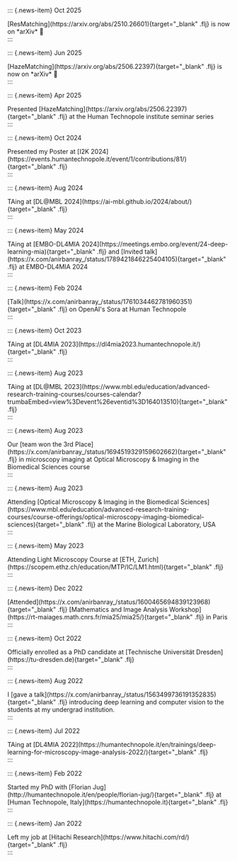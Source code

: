 ::: {.news-item}
<span class="news-date">Oct 2025</span>
<div class="news-content">[ResMatching](https://arxiv.org/abs/2510.26601){target="_blank" .flj} is now on *arXiv* 🎉</div>
:::

::: {.news-item}
<span class="news-date">Jun 2025</span>
<div class="news-content">[HazeMatching](https://arxiv.org/abs/2506.22397){target="_blank" .flj} is now on *arXiv* 🎉</div>
:::

::: {.news-item}
<span class="news-date">Apr 2025</span>
<div class="news-content">Presented [HazeMatching](https://arxiv.org/abs/2506.22397){target="_blank" .flj} at the Human Technopole institute seminar series</div>
:::

::: {.news-item}
<span class="news-date">Oct 2024</span>
<div class="news-content">Presented my Poster at [I2K 2024](https://events.humantechnopole.it/event/1/contributions/81/){target="_blank" .flj}</div>
:::

::: {.news-item}
<span class="news-date">Aug 2024</span>
<div class="news-content">TAing at [DL@MBL 2024](https://ai-mbl.github.io/2024/about/){target="_blank" .flj}</div>
:::

::: {.news-item}
<span class="news-date">May 2024</span>
<div class="news-content">TAing at [EMBO-DL4MIA 2024](https://meetings.embo.org/event/24-deep-learning-mia){target="_blank" .flj} and [Invited talk](https://x.com/anirbanray_/status/1789421846225404105){target="_blank" .flj} at EMBO-DL4MIA 2024</div>
:::

::: {.news-item}
<span class="news-date">Feb 2024</span>
<div class="news-content">[Talk](https://x.com/anirbanray_/status/1761034462781960351){target="_blank" .flj} on OpenAI's Sora at Human Technopole</div>
:::

::: {.news-item}
<span class="news-date">Oct 2023</span>
<div class="news-content">TAing at [DL4MIA 2023](https://dl4mia2023.humantechnopole.it/){target="_blank" .flj}</div>
:::

::: {.news-item}
<span class="news-date">Aug 2023</span>
<div class="news-content">TAing at [DL@MBL 2023](https://www.mbl.edu/education/advanced-research-training-courses/courses-calendar?trumbaEmbed=view%3Devent%26eventid%3D164013510){target="_blank" .flj}</div>
:::

::: {.news-item}
<span class="news-date">Aug 2023</span>
<div class="news-content">Our [team won the 3rd Place](https://x.com/anirbanray_/status/1694519329159602662){target="_blank" .flj} in microscopy imaging at Optical Microscopy & Imaging in the Biomedical Sciences course</div>
:::

::: {.news-item}
<span class="news-date">Aug 2023</span>
<div class="news-content">Attending [Optical Microscopy & Imaging in the Biomedical Sciences](https://www.mbl.edu/education/advanced-research-training-courses/course-offerings/optical-microscopy-imaging-biomedical-sciences){target="_blank" .flj} at the Marine Biological Laboratory, USA</div>
:::

::: {.news-item}
<span class="news-date">May 2023</span>
<div class="news-content">Attending Light Microscopy Course at [ETH, Zurich](https://scopem.ethz.ch/education/MTP/IC/LM1.html){target="_blank" .flj}</div>
:::

::: {.news-item}
<span class="news-date">Dec 2022</span>
<div class="news-content">[Attended](https://x.com/anirbanray_/status/1600465694839123968){target="_blank" .flj} [Mathematics and Image Analysis Workshop](https://rt-maiages.math.cnrs.fr/mia25/mia25/){target="_blank" .flj} in Paris</div>
:::

::: {.news-item}
<span class="news-date">Oct 2022</span>
<div class="news-content">Officially enrolled as a PhD candidate at [Technische Universität Dresden](https://tu-dresden.de){target="_blank" .flj}</div>
:::

::: {.news-item}
<span class="news-date">Aug 2022</span>
<div class="news-content">I [gave a talk](https://x.com/anirbanray_/status/1563499736191352835){target="_blank" .flj} introducing deep learning and computer vision to the students at my undergrad institution. </div>
:::

::: {.news-item}
<span class="news-date">Jul 2022</span>
<div class="news-content">TAing at [DL4MIA 2022](https://humantechnopole.it/en/trainings/deep-learning-for-microscopy-image-analysis-2022/){target="_blank" .flj}</div>
:::

::: {.news-item}
<span class="news-date">Feb 2022</span>
<div class="news-content">Started my PhD with [Florian Jug](http://humantechnopole.it/en/people/florian-jug/){target="_blank" .flj} at [Human Technopole, Italy](https://humantechnopole.it){target="_blank" .flj}</div>
:::

::: {.news-item}
<span class="news-date">Jan 2022</span>
<div class="news-content">Left my job at [Hitachi Research](https://www.hitachi.com/rd/){target="_blank" .flj}</div>
:::